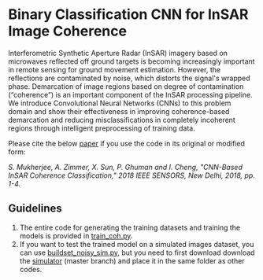 # Binary Classification CNN for InSAR Image Coherence

Interferometric Synthetic Aperture Radar (InSAR) imagery based on microwaves reflected off ground targets is becoming increasingly important in remote sensing for ground movement estimation. However, the reflections are contaminated by noise, which distorts the signal's wrapped phase. Demarcation of image regions based on degree of contamination (“coherence”) is an important component of the InSAR processing pipeline. We introduce Convolutional Neural Networks (CNNs) to this problem domain and show their effectiveness in improving coherence-based demarcation and reducing misclassifications in completely incoherent regions through intelligent preprocessing of training data.

Please cite the below [paper](https://doi.org/10.1109/ICSENS.2018.8589742) if you use the code in its original or modified form:

*S. Mukherjee, A. Zimmer, X. Sun, P. Ghuman and I. Cheng, "CNN-Based InSAR Coherence Classification," 2018 IEEE SENSORS, New Delhi, 2018, pp. 1-4.*

## Guidelines

1. The entire code for generating the training datasets and training the models is provided in [train_coh.py](https://github.com/subhayanmukherjee/cnninsar/blob/master/train_coh.py).
2. If you want to test the trained model on a simulated images dataset, you can use [buildset_noisy_sim.py](https://github.com/subhayanmukherjee/cnninsar/blob/master/buildset_noisy_sim.py), but you need to first download download the [simulator](https://github.com/Lucklyric/InSAR-Simulator) (master branch) and place it in the same folder as other codes.
